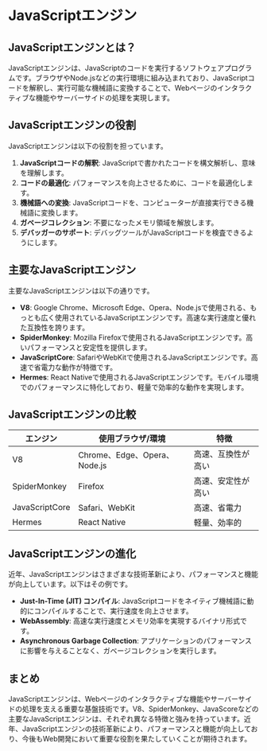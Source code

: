 # JavaScriptエンジン

## JavaScriptエンジンとは？

JavaScriptエンジンは、JavaScriptのコードを実行するソフトウェアプログラムです。ブラウザやNode.jsなどの実行環境に組み込まれており、JavaScriptコードを解釈し、実行可能な機械語に変換することで、Webページのインタラクティブな機能やサーバーサイドの処理を実現します。

## JavaScriptエンジンの役割

JavaScriptエンジンは以下の役割を担っています。

1. **JavaScriptコードの解釈**: JavaScriptで書かれたコードを構文解析し、意味を理解します。
2. **コードの最適化**: パフォーマンスを向上させるために、コードを最適化します。
3. **機械語への変換**: JavaScriptコードを、コンピューターが直接実行できる機械語に変換します。
4. **ガベージコレクション**: 不要になったメモリ領域を解放します。
5. **デバッガーのサポート**: デバッグツールがJavaScriptコードを検査できるようにします。

## 主要なJavaScriptエンジン

主要なJavaScriptエンジンは以下の通りです。

* **V8**: Google Chrome、Microsoft Edge、Opera、Node.jsで使用される、もっとも広く使用されているJavaScriptエンジンです。高速な実行速度と優れた互換性を誇ります。
* **SpiderMonkey**: Mozilla Firefoxで使用されるJavaScriptエンジンです。高いパフォーマンスと安定性を提供します。
* **JavaScriptCore**: SafariやWebKitで使用されるJavaScriptエンジンです。高速で省電力な動作が特徴です。
* **Hermes**: React Nativeで使用されるJavaScriptエンジンです。モバイル環境でのパフォーマンスに特化しており、軽量で効率的な動作を実現します。

## JavaScriptエンジンの比較

| エンジン | 使用ブラウザ/環境 | 特徴 |
|---|---|---|
| V8 | Chrome、Edge、Opera、Node.js | 高速、互換性が高い |
| SpiderMonkey | Firefox | 高速、安定性が高い |
| JavaScriptCore | Safari、WebKit | 高速、省電力 |
| Hermes | React Native | 軽量、効率的 |

## JavaScriptエンジンの進化

近年、JavaScriptエンジンはさまざまな技術革新により、パフォーマンスと機能が向上しています。以下はその例です。

* **Just-In-Time (JIT) コンパイル**: JavaScriptコードをネイティブ機械語に動的にコンパイルすることで、実行速度を向上させます。
* **WebAssembly**: 高速な実行速度とメモリ効率を実現するバイナリ形式です。
* **Asynchronous Garbage Collection**: アプリケーションのパフォーマンスに影響を与えることなく、ガベージコレクションを実行します。

## まとめ

JavaScriptエンジンは、Webページのインタラクティブな機能やサーバーサイドの処理を支える重要な基盤技術です。V8、SpiderMonkey、JavaScoreなどの主要なJavaScriptエンジンは、それぞれ異なる特徴と強みを持っています。近年、JavaScriptエンジンの技術革新により、パフォーマンスと機能が向上しており、今後もWeb開発において重要な役割を果たしていくことが期待されます。
